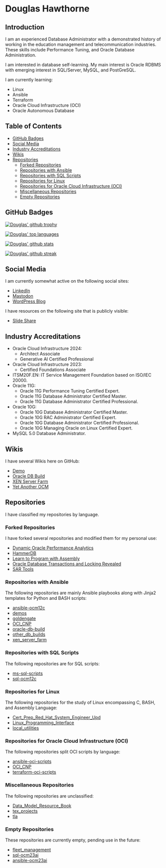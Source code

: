 # Douglas Hawthorne

## Introduction

I am an experienced Database Administrator with a demonstrated history of working in the education management and telecommunication industries. These skills include Performance Tuning, and Oracle Database Administration.

I am interested in database self-learning. My main interest is Oracle RDBMS with emerging interest in SQL/Server, MySQL, and PostGreSQL.

I am currently learning:

- Linux
- Ansible
- Terraform
- Oracle Cloud Infrastructure (OCI)
- Oracle Autonomous Database

## Table of Contents

- [GitHub Badges](#github-badges)
- [Social Media](#social-media)
- [Industry Accreditations](#industry-accreditations)
- [Wikis](#wikis)
- [Repositories](#repositories)
  - [Forked Repositories](#forked-repositories)
  - [Repositories with Ansible](#repositories-with-ansible)
  - [Repositories with SQL Scripts](#repositories-with-sql-scripts)
  - [Repositories for Linux](#repositories-for-linux)
  - [Repositories for Oracle Cloud Infrastructure (OCI)](#repositories-for-oracle-cloud-infrastructure-oci)
  - [Miscellaneous Repositories](#miscellaneous-repositories)
  - [Empty Repositories](#empty-repositories)

## GitHub Badges

[![Douglas' github trophy](https://github-profile-trophy.vercel.app/?username=dfhawthorne&row=1)](https://github.com/ryo-ma/github-profile-trophy)

[![Douglas' top languages](https://github-readme-stats.vercel.app/api/top-langs/?username=dfhawthorne&theme=blue-green)](https://github.com/anuraghazra/github-readme-stats)

[![Douglas' github stats](https://github-readme-stats.vercel.app/api?username=dfhawthorne&theme=blue-green)](https://github.com/anuraghazra/github-readme-stats)

[![Douglas' github streak](https://github-readme-streak-stats.herokuapp.com/?user=dfhawthorne&theme=blue-green)](https://github.com/DenverCoder1/github-readme-streak-stats)

## Social Media

I am currently somewhat active on the following social sites:

- [LinkedIn](https://www.linkedin.com/in/douglas-hawthorne-b9570b11/)
- [Mastodon](https://mastodon.social/@dfhawthorne1)
- [WordPress Blog](https://yaocm.wordpress.com/)

I have resources on the following site that is publicly visible:

- [Slide Share](https://www.slideshare.net/DouglasHawthorne)

<!---
dfhawthorne/dfhawthorne is a ✨ special ✨ repository because its `README.md` (this file) appears on your GitHub profile.
You can click the Preview link to take a look at your changes.
--->

## Industry Accreditations

- Oracle Cloud Infrastructure 2024:
  - Architect Associate
  - Generative AI Certified Professional
- Oracle Cloud Infrastructure 2023:
  - Certified Foundations Associate
- ITSM20F.EN: IT Service Management Foundation based on ISO/IEC 20000.
- Oracle 11G:
  - Oracle 11G Performance Tuning Certified Expert.
  - Oracle 11G Database Administrator Certified Master.
  - Oracle 11G Database Administrator Certified Professional.
- Oracle 10G:
  - Oracle 10G Database Administrator Certified Master.
  - Oracle 10G RAC Administrator Certified Expert.
  - Oracle 10G Database Administrator Certified Professional.
  - Oracle 10G Managing Oracle on Linux Certified Expert.
- MySQL 5.0 Database Administrator.

## Wikis

I have several Wikis here on GitHub:

- [Demo](https://github.com/dfhawthorne/demos/wiki)
- [Oracle DB Build](https://github.com/dfhawthorne/oracle-db-build/wiki)
- [XEN Server Farm](https://github.com/dfhawthorne/xen_server_farm/wiki)
- [Yet Another OCM](https://dfhawthorne.github.io)

## Repositories

I have classified my repositories by language.

### Forked Repositories

I have forked several repositories and modified them for my personal use:

- [Dynamic Oracle Performance Analytics](https://github.com/dfhawthorne/dynamic-oracle-perf-analytics/tree/personal_use)
- [HammerDB](https://github.com/dfhawthorne/HammerDB)
- [Learn to Program with Assembly](https://github.com/dfhawthorne/learn-to-program-w-assembly)
- [Oracle Database Transactions and Locking Revealed](https://github.com/dfhawthorne/oracle-db-transactions-locking-revealed/tree/personal_use)
- [SAR Tools](https://github.com/dfhawthorne/sar-tools)

### Repositories with Ansible

The following repositories are mainly Ansible playbooks along with Jinja2 templates for Python and BASH scripts:

- [ansible-ocm12c](https://github.com/dfhawthorne/ansible-ocm12c)
- [demos](https://github.com/dfhawthorne/demos)
- [goldengate](https://github.com/dfhawthorne/goldengate)
- [OCI_CNP](https://github.com/dfhawthorne/OCI_CNP)
- [oracle-db-build](https://github.com/dfhawthorne/oracle-db-build)
- [other_db_builds](https://github.com/dfhawthorne/other_db_builds)
- [xen_server_farm](https://github.com/dfhawthorne/xen_server_farm)

### Repositories with SQL Scripts

The following repositories are for SQL scripts:

- [ms-sql-scripts](https://github.com/dfhawthorne/ms-sql-scripts)
- [sql-ocm12c](https://github.com/dfhawthorne/sql-ocm12c)

### Repositories for Linux

The following repositories for the study of Linux encompassing C, BASH, and Assembly Language:

- [Cert_Prep_Red_Hat_System_Engineer_Upd](https://github.com/dfhawthorne/Cert_Prep_Red_Hat_System_Engineer_Upd)
- [Linux_Programming_Interface](https://github.com/dfhawthorne/Linux_Programming_Interface)
- [local_utilities](https://github.com/dfhawthorne/local_utilities)

### Repositories for Oracle Cloud Infrastructure (OCI)

The following repositories split OCI scripts by language:

- [ansible-oci-scripts](https://github.com/dfhawthorne/ansible-oci-scripts)
- [OCI_CNP](https://github.com/dfhawthorne/OCI_CNP)
- [terraform-oci-scripts](https://github.com/dfhawthorne/terraform-oci-scripts)

### Miscellaneous Repositories

The following repositories are unclassified:

- [Data_Model_Resource_Book](https://github.com/dfhawthorne/Data_Model_Resource_Book)
- [tex_projects](https://github.com/dfhawthorne/tex_projects)
- [tla](https://github.com/dfhawthorne/tla)

### Empty Repositories

These repositories are currently empty, pending use in the future:

- [fleet_management](https://github.com/dfhawthorne/fleet_management)
- [sql-ocm23ai](https://github.com/dfhawthorne/sql-ocm23ai)
- [ansible-ocm23ai](https://github.com/dfhawthorne/ansible-ocm23ai)
